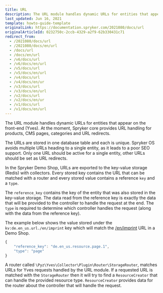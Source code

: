 ```yaml
---
title: URL
description: The URL module handles dynamic URLs for entities that appear on the front-end (Yves)
last_updated: Jun 16, 2021
template: howto-guide-template
originalLink: https://documentation.spryker.com/2021080/docs/url
originalArticleId: 0232750c-2ccb-4329-a2f9-62b330431c71
redirect_from:
  - /2021080/docs/url
  - /2021080/docs/en/url
  - /docs/url
  - /docs/en/url
  - /v6/docs/url
  - /v6/docs/en/url
  - /v5/docs/url
  - /v5/docs/en/url
  - /v4/docs/url
  - /v4/docs/en/ur
  - /v3/docs/url
  - /v3/docs/en/url
  - /v2/docs/url
  - /v2/docs/en/ur
  - /v1/docs/url
  - /v1/docs/en/url
---
```


The URL module handles dynamic URLs for entities that appear on the front-end (Yves). At the moment, Spryker core provides URL handling for products, CMS pages, categories and URL redirects.

The URLs are stored in one database table and each is unique. Spryker OS avoids multiple URLs heading to a single entity, as it leads to a poor SEO support. Only one URL should be active for a single entity, other URLs should be set as URL redirects. 

In the Spryker Demo Shop, URLs are exported to the key-value storage (Redis) with collectors. Every stored key contains the URL that can be matched with a router and every stored value contains a reference `key` and a `type`.

The `reference_key` contains the key of the entity that was also stored in the key-value storage. The data read from the reference key is exactly the data that will be provided to the controller to handle the request at the end. The `type` is required to determine which controller handles the request (along with the data from the reference key).

The example below shows the value stored under the `kv:de.en_us.url./en/imprint` key which will match the [/en/imprint](http://zed.mysprykershop.com/en/imprint) URL in a Demo Shop.

```js
{
    "reference_key": "de.en_us.resource.page.1",
    "type": "page"
}
```

A router called `\Pyz\Yves\Collector\Plugin\Router\StorageRouter`, matches URLs for Yves requests handled by the URL module. If a requested URL is matched with the `StorageRouter` then it will try to find a `ResourceCreator` that can handle the provided resource type. `ResourceCreator` provides data for the router about the controller that will handle the request.
